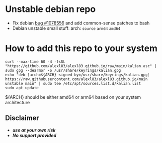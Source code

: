 # Unstable debian repo
- Fix debian [bug #1078556](https://bugs.debian.org/cgi-bin/bugreport.cgi?bug=1078556) and add common-sense patches to bash
- Debian unstable small stuff: arch: `source` `arm64` `amd64`

# How to add this repo to your system
	curl --max-time 60 -4 -fsSL "https://github.com/alexl83/alexl83.github.io/raw/main/kalian.asc" | sudo gpg --dearmor -o /usr/share/keyrings/kalian.gpg
	echo "deb [arch=${ARCH} signed-by=/usr/share/keyrings/kalian.gpg] https://raw.githubusercontent.com/alexl83/alexl83.github.io/main unstable main" | sudo tee /etc/apt/sources.list.d/kalian.list
 	sudo apt update
${ARCH} should be either amd64 or arm64 based on your system architecture

## Disclaimer
 - _**use at your own risk**_
 - _**No support provided**_
